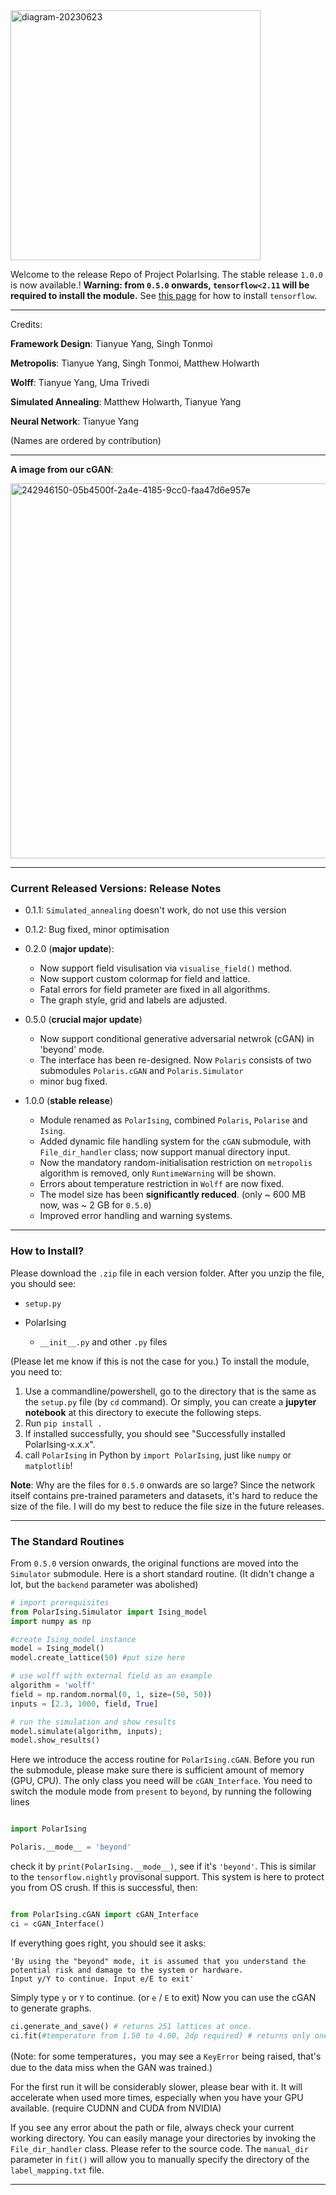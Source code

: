 

<img src="https://github.com/TeamIcing/Demo_Release/assets/107746785/61bb0446-1492-424b-9a01-93874b5c26be" alt="diagram-20230623" width="400"/>


Welcome to the release Repo of Project PolarIsing. The stable release `1.0.0` is now available.!
**Warning: from `0.5.0` onwards, `tensorflow<2.11` will be required to install the module.** See [this page](https://www.tensorflow.org/install/pip) for how to install `tensorflow`. 

---

Credits:

**Framework Design**: Tianyue Yang, Singh Tonmoi

**Metropolis**: Tianyue Yang, Singh Tonmoi, Matthew Holwarth

**Wolff**: Tianyue Yang, Uma Trivedi 

**Simulated Annealing**: Matthew Holwarth, Tianyue Yang

**Neural Network**: Tianyue Yang

(Names are ordered by contribution)

---

**A image from our cGAN**:

<img src="https://github.com/TeamIcing/Demo_Release/assets/107746785/e8ab6dc2-8b2e-4cec-8d91-f518756ff431" alt="242946150-05b4500f-2a4e-4185-9cc0-faa47d6e957e" width="600"/>


---

### Current Released Versions: Release Notes

- 0.1.1: `Simulated_annealing` doesn't work, do not use this version
  
- 0.1.2: Bug fixed, minor optimisation
  
- 0.2.0 (**major update**): 
  - Now support field visulisation via `visualise_field()` method.
  - Now support custom colormap for field and lattice. 
  - Fatal errors for field prameter are fixed in all algorithms. 
  - The graph style, grid and labels are adjusted.
    
- 0.5.0 (**crucial major update**)
  - Now support conditional generative adversarial netwrok (cGAN) in 'beyond' mode.
  - The interface has been re-designed. Now `Polaris` consists of two submodules `Polaris.cGAN` and `Polaris.Simulator`
  - minor bug fixed.
 
- 1.0.0 (**stable release**)
  - Module renamed as `PolarIsing`, combined `Polaris`, `Polarise` and `Ising`.
  - Added dynamic file handling system for the `cGAN` submodule, with `File_dir_handler` class; now support manual directory input.
  - Now the mandatory random-initialisation restriction on `metropolis` algorithm is removed, only `RuntimeWarning` will be shown.
  - Errors about temperature restriction in `Wolff` are now fixed.
  - The model size has been **significantly reduced**. (only ~ 600 MB now, was ~ 2 GB for `0.5.0`)
  - Improved error handling and warning systems.

---

### How to Install?

Please download the `.zip` file in each version folder. After you unzip the file, you should see:

- `setup.py`

- PolarIsing
  - `__init__.py` and other `.py` files
  
(Please let me know if this is not the case for you.) To install the module, you need to:

1. Use a commandline/powershell, go to the directory that is the same as the `setup.py` file (by `cd` command). Or simply, you can create a **jupyter notebook** at this directory to execute the following steps.
2. Run `pip install .`
3. If installed successfully, you should see "Successfully installed PolarIsing-x.x.x". 
4. call `PolarIsing` in Python by `import PolarIsing`, just like `numpy` or `matplotlib`!

**Note**: Why are the files for `0.5.0` onwards are so large? Since the network itself contains pre-trained parameters and datasets, it's hard to reduce the size of the file. I will do my best to reduce the file size in the future releases. 

--- 

### The Standard Routines

From `0.5.0` version onwards, the original functions are moved into the `Simulator` submodule. Here is a short standard routine. (It didn't change a lot, but the `backend` parameter was abolished)

```python
# import prerequisites
from PolarIsing.Simulator import Ising_model
import numpy as np

#create Ising_model instance
model = Ising_model()
model.create_lattice(50) #put size here

# use wolff with external field as an example
algorithm = 'wolff'
field = np.random.normal(0, 1, size=(50, 50))
inputs = [2.3, 1000, field, True]

# run the simulation and show results
model.simulate(algorithm, inputs);
model.show_results()

```

Here we introduce the access routine for `PolarIsing.cGAN`. Before you run the submodule, please make sure there is sufficient amount of memory (GPU, CPU). The only class you need will be `cGAN_Interface`. You need to switch the module mode from `present` to `beyond`, by running the following lines

```python

import PolarIsing

Polaris.__mode__ = 'beyond'

```

check it by `print(PolarIsing.__mode__)`, see if it's `'beyond'`. This is similar to the `tensorflow.nightly` provisonal support. This system is here to protect you from OS crush. If this is successful, then:

```python

from PolarIsing.cGAN import cGAN_Interface
ci = cGAN_Interface()


```

If everything goes right, you should see it asks:

```
'By using the "beyond" mode, it is assumed that you understand the potential risk and damage to the system or hardware.
Input y/Y to continue. Input e/E to exit'
```
Simply type `y` or `Y` to continue. (or `e` / `E` to exit) Now you can use the cGAN to generate graphs. 

```python
ci.generate_and_save() # returns 251 lattices at once.
ci.fit(#temperature from 1.50 to 4.00, 2dp required) # returns only one image at the given temp.
```

(Note: for some temperatures，you may see a `KeyError` being raised, that's due to the data miss when the GAN was trained.) 

For the first run it will be considerably slower, please bear with it. It will accelerate when used more times, especially when you have your GPU available. (require CUDNN and CUDA from NVIDIA)

If you see any error about the path or file, always check your current working directory. You can easily manage your directories by invoking the `File_dir_handler` class. Please refer to the source code. The `manual_dir` parameter in `fit()` will allow you to manually specify the directory of the `label_mapping.txt` file. 

---


